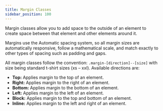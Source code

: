 ```yaml
---
title: Margin Classes
sidebar_position: 100
---
```


Margin classes allow you to add space to the outside of an element to create space between that element and other elements around it.

Margins use the Automatic spacing system, so all margin sizes are automatically responsive, follow a mathematical scale, and match exactly to other types of spacing such as padding and gaps.

All margin classes follow the convention: `.margin-[direction]--[size]` with size being standard t-shirt sizes (xs – xxl). Available directions are:

- **Top:** Applies margin to the top of an element.
- **Right:** Applies margin to the right of an element.
- **Bottom:** Applies margin to the bottom of an element.
- **Left:** Applies margin to the left of an element.
- **Block:** Applies margin to the top and bottom of an element.
- **Inline:** Applies margin to the left and right of an element.
